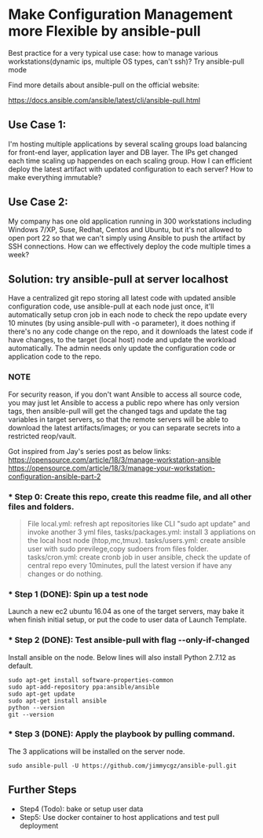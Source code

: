 # Make Configuration Management more Flexible by ansible-pull 
Best practice for a very typical use case: how to manage various workstations(dynamic ips, multiple OS types, can't ssh)? Try ansible-pull mode

Find more details about ansible-pull on the official website:

https://docs.ansible.com/ansible/latest/cli/ansible-pull.html

## Use Case 1:

I'm hosting multiple applications by several scaling groups load balancing for front-end layer, application layer and DB layer. The IPs get changed each time scaling up happendes on each scaling group. How I can efficient deploy the latest artifact with updated configuration to each server? How to make everything immutable?

## Use Case 2:

My company has one old application running in 300 workstations including Windows 7/XP, Suse, Redhat, Centos and Ubuntu, but it's not allowed to open port 22 so that we can't simply using Ansible to push the artifact by SSH connections. How can we effectively deploy the code multiple times a week?

## Solution: try ansible-pull at server localhost
Have a centralized git repo storing all latest code with updated ansible configuration code, use ansible-pull at each node just once, it'll automatically setup cron job in each node to check the repo update every 10 minutes (by using ansible-pull with -o parameter), it does nothing if there's no any code change on the repo, and it downloads the latest code if have changes, to the target (local host) node and update the workload automatically. The admin needs only update the configuration code or application code to the repo.

### NOTE
For security reason, if you don't want Ansible to access all source code, you may just let Ansible to access a public repo where has only version tags, then ansible-pull will get the changed tags and update the tag variables in target servers, so that the remote servers will be able to download the latest artifacts/images; or you can separate secrets into a restricted reop/vault.

Got inspired from Jay's series post as below links:
https://opensource.com/article/18/3/manage-workstation-ansible
https://opensource.com/article/18/3/manage-your-workstation-configuration-ansible-part-2

### * Step 0: Create this repo, create this readme file, and all other files and folders.
> File local.yml: refresh apt repositories like CLI "sudo apt update" and invoke another 3 yml files, 
> tasks/packages.yml: install 3 appliations on the local host node (htop,mc,tmux).
> tasks/users.yml: create ansible user with sudo previlege,copy sudoers from files folder.
> tasks/cron.yml: create cronb job in user ansible, check the update of central repo every 10minutes, pull the latest version if have any changes or do nothing.

### * Step 1 (DONE): Spin up a test node
Launch a new ec2 ubuntu 16.04 as one of the target servers, may bake it when finish initial setup, or put the code to user data of Launch Template.

### * Step 2 (DONE): Test ansible-pull with flag --only-if-changed 
Install ansible on the node. Below lines will also install Python 2.7.12 as default.

```
sudo apt-get install software-properties-common
sudo apt-add-repository ppa:ansible/ansible
sudo apt-get update
sudo apt-get install ansible
python --version
git --version
```

### * Step 3 (DONE): Apply the playbook by pulling command. 
The 3 applications will be installed on the server node.

```
sudo ansible-pull -U https://github.com/jimmycgz/ansible-pull.git
```

## Further Steps
* Step4 (Todo): bake or setup user data
* Step5: Use docker container to host applications and test pull deployment

